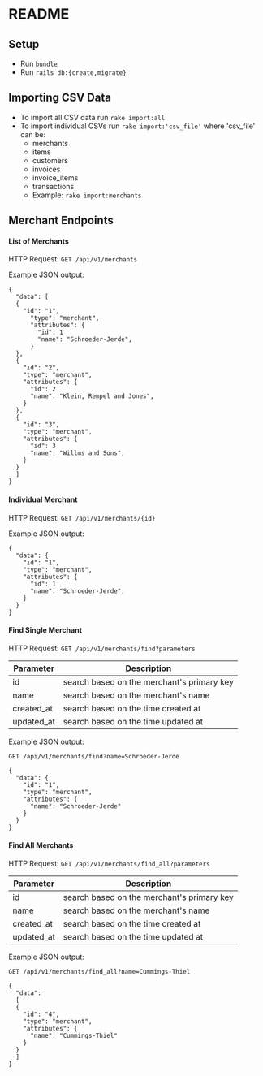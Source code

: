 # README

## Setup
- Run `bundle`
- Run `rails db:{create,migrate}`

## Importing CSV Data
- To import all CSV data run `rake import:all`
- To import individual CSVs run `rake import:'csv_file'` where 'csv_file' can be:
  - merchants
  - items
  - customers
  - invoices
  - invoice_items
  - transactions
  - Example: `rake import:merchants`

## Merchant Endpoints
#### List of Merchants
HTTP Request: `GET /api/v1/merchants`

Example JSON output:
```
{
  "data": [
  {
    "id": "1",
      "type": "merchant",
      "attributes": {
        "id": 1
        "name": "Schroeder-Jerde",
      }
  },
  {
    "id": "2",
    "type": "merchant",
    "attributes": {
      "id": 2
      "name": "Klein, Rempel and Jones",
    }
  },
  {
    "id": "3",
    "type": "merchant",
    "attributes": {
      "id": 3
      "name": "Willms and Sons",
    }
  }
  ]
}
```
#### Individual Merchant
HTTP Request: `GET /api/v1/merchants/{id}`

Example JSON output:
```
{
  "data": {
    "id": "1",
    "type": "merchant",
    "attributes": {
      "id": 1
      "name": "Schroeder-Jerde",
    }
  }
}
```
#### Find Single Merchant
HTTP Request: `GET /api/v1/merchants/find?parameters`

| Parameter  | Description                                |
|------------|--------------------------------------------|
| id         | search based on the merchant's primary key |
| name       | search based on the merchant's name        |
| created_at | search based on the time created at        |
| updated_at | search based on the time updated at        |

Example JSON output:

`GET /api/v1/merchants/find?name=Schroeder-Jerde`
```
{
  "data": {
    "id": "1",
    "type": "merchant",
    "attributes": {
      "name": "Schroeder-Jerde"
    }
  }
}
```

#### Find All Merchants
HTTP Request: `GET /api/v1/merchants/find_all?parameters`

| Parameter  | Description                                |
|------------|--------------------------------------------|
| id         | search based on the merchant's primary key |
| name       | search based on the merchant's name        |
| created_at | search based on the time created at        |
| updated_at | search based on the time updated at        |

Example JSON output:

`GET /api/v1/merchants/find_all?name=Cummings-Thiel`
```
{
  "data":
  [
  {
    "id": "4",
    "type": "merchant",
    "attributes": {
      "name": "Cummings-Thiel"
    }
  }
  ]
}
```
